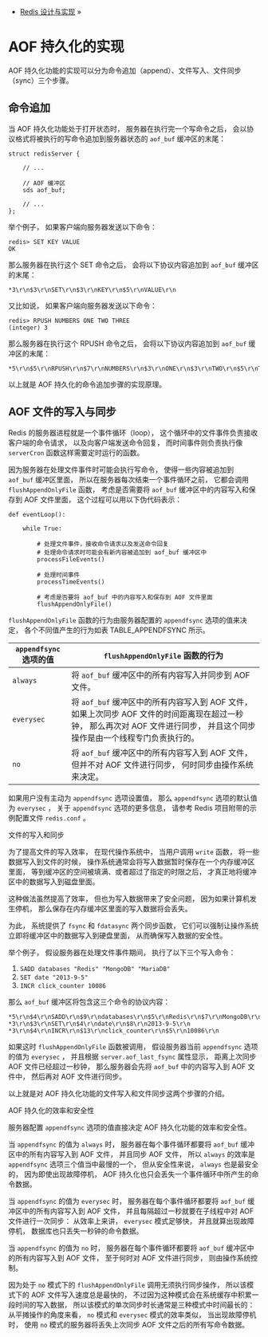 - [Redis 设计与实现](http://redisbook.com/index.html) »

# AOF 持久化的实现

AOF 持久化功能的实现可以分为命令追加（append）、文件写入、文件同步（sync）三个步骤。

## 命令追加

当 AOF 持久化功能处于打开状态时， 服务器在执行完一个写命令之后， 会以协议格式将被执行的写命令追加到服务器状态的 `aof_buf` 缓冲区的末尾：

```
struct redisServer {

    // ...

    // AOF 缓冲区
    sds aof_buf;

    // ...
};
```

举个例子， 如果客户端向服务器发送以下命令：

```
redis> SET KEY VALUE
OK
```

那么服务器在执行这个 SET 命令之后， 会将以下协议内容追加到 `aof_buf` 缓冲区的末尾：

```
*3\r\n$3\r\nSET\r\n$3\r\nKEY\r\n$5\r\nVALUE\r\n
```

又比如说， 如果客户端向服务器发送以下命令：

```
redis> RPUSH NUMBERS ONE TWO THREE
(integer) 3
```

那么服务器在执行这个 RPUSH 命令之后， 会将以下协议内容追加到 `aof_buf` 缓冲区的末尾：

```
*5\r\n$5\r\nRPUSH\r\n$7\r\nNUMBERS\r\n$3\r\nONE\r\n$3\r\nTWO\r\n$5\r\nTHREE\r\n
```

以上就是 AOF 持久化的命令追加步骤的实现原理。

## AOF 文件的写入与同步

Redis 的服务器进程就是一个事件循环（loop）， 这个循环中的文件事件负责接收客户端的命令请求， 以及向客户端发送命令回复， 而时间事件则负责执行像 `serverCron` 函数这样需要定时运行的函数。

因为服务器在处理文件事件时可能会执行写命令， 使得一些内容被追加到 `aof_buf` 缓冲区里面， 所以在服务器每次结束一个事件循环之前， 它都会调用 `flushAppendOnlyFile` 函数， 考虑是否需要将 `aof_buf` 缓冲区中的内容写入和保存到 AOF 文件里面， 这个过程可以用以下伪代码表示：

```
def eventLoop():

    while True:

        # 处理文件事件，接收命令请求以及发送命令回复
        # 处理命令请求时可能会有新内容被追加到 aof_buf 缓冲区中
        processFileEvents()

        # 处理时间事件
        processTimeEvents()

        # 考虑是否要将 aof_buf 中的内容写入和保存到 AOF 文件里面
        flushAppendOnlyFile()
```

`flushAppendOnlyFile` 函数的行为由服务器配置的 `appendfsync` 选项的值来决定， 各个不同值产生的行为如表 TABLE_APPENDFSYNC 所示。

| `appendfsync` 选项的值 | `flushAppendOnlyFile` 函数的行为                             |
| ---------------------- | ------------------------------------------------------------ |
| `always`               | 将 `aof_buf` 缓冲区中的所有内容写入并同步到 AOF 文件。       |
| `everysec`             | 将 `aof_buf` 缓冲区中的所有内容写入到 AOF 文件， 如果上次同步 AOF 文件的时间距离现在超过一秒钟， 那么再次对 AOF 文件进行同步， 并且这个同步操作是由一个线程专门负责执行的。 |
| `no`                   | 将 `aof_buf` 缓冲区中的所有内容写入到 AOF 文件， 但并不对 AOF 文件进行同步， 何时同步由操作系统来决定。 |

如果用户没有主动为 `appendfsync` 选项设置值， 那么 `appendfsync` 选项的默认值为 `everysec` ， 关于 `appendfsync` 选项的更多信息， 请参考 Redis 项目附带的示例配置文件 `redis.conf` 。

文件的写入和同步

为了提高文件的写入效率， 在现代操作系统中， 当用户调用 `write` 函数， 将一些数据写入到文件的时候， 操作系统通常会将写入数据暂时保存在一个内存缓冲区里面， 等到缓冲区的空间被填满、或者超过了指定的时限之后， 才真正地将缓冲区中的数据写入到磁盘里面。

这种做法虽然提高了效率， 但也为写入数据带来了安全问题， 因为如果计算机发生停机， 那么保存在内存缓冲区里面的写入数据将会丢失。

为此， 系统提供了 `fsync` 和 `fdatasync` 两个同步函数， 它们可以强制让操作系统立即将缓冲区中的数据写入到硬盘里面， 从而确保写入数据的安全性。

举个例子， 假设服务器在处理文件事件期间， 执行了以下三个写入命令：

1. `SADD databases "Redis" "MongoDB" "MariaDB"`
2. `SET date "2013-9-5"`
3. `INCR click_counter 10086`

那么 `aof_buf` 缓冲区将包含这三个命令的协议内容：

```
*5\r\n$4\r\nSADD\r\n$9\r\ndatabases\r\n$5\r\nRedis\r\n$7\r\nMongoDB\r\n$7\r\nMariaDB\r\n
*3\r\n$3\r\nSET\r\n$4\r\ndate\r\n$8\r\n2013-9-5\r\n
*3\r\n$4\r\nINCR\r\n$13\r\nclick_counter\r\n$5\r\n10086\r\n
```

如果这时 `flushAppendOnlyFile` 函数被调用， 假设服务器当前 `appendfsync` 选项的值为 `everysec` ， 并且根据 `server.aof_last_fsync` 属性显示， 距离上次同步 AOF 文件已经超过一秒钟， 那么服务器会先将 `aof_buf` 中的内容写入到 AOF 文件中， 然后再对 AOF 文件进行同步。

以上就是对 AOF 持久化功能的文件写入和文件同步这两个步骤的介绍。

AOF 持久化的效率和安全性

服务器配置 `appendfsync` 选项的值直接决定 AOF 持久化功能的效率和安全性。

当 `appendfsync` 的值为 `always` 时， 服务器在每个事件循环都要将 `aof_buf` 缓冲区中的所有内容写入到 AOF 文件， 并且同步 AOF 文件， 所以 `always` 的效率是 `appendfsync` 选项三个值当中最慢的一个， 但从安全性来说， `always` 也是最安全的， 因为即使出现故障停机， AOF 持久化也只会丢失一个事件循环中所产生的命令数据。

当 `appendfsync` 的值为 `everysec` 时， 服务器在每个事件循环都要将 `aof_buf` 缓冲区中的所有内容写入到 AOF 文件， 并且每隔超过一秒就要在子线程中对 AOF 文件进行一次同步： 从效率上来讲， `everysec` 模式足够快， 并且就算出现故障停机， 数据库也只丢失一秒钟的命令数据。

当 `appendfsync` 的值为 `no` 时， 服务器在每个事件循环都要将 `aof_buf` 缓冲区中的所有内容写入到 AOF 文件， 至于何时对 AOF 文件进行同步， 则由操作系统控制。

因为处于 `no` 模式下的 `flushAppendOnlyFile` 调用无须执行同步操作， 所以该模式下的 AOF 文件写入速度总是最快的， 不过因为这种模式会在系统缓存中积累一段时间的写入数据， 所以该模式的单次同步时长通常是三种模式中时间最长的： 从平摊操作的角度来看， `no` 模式和 `everysec` 模式的效率类似， 当出现故障停机时， 使用 `no` 模式的服务器将丢失上次同步 AOF 文件之后的所有写命令数据。